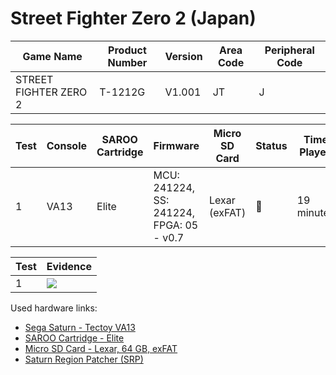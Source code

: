 # Street Fighter Zero 2 (Japan)

| Game Name             | Product Number | Version | Area Code | Peripheral Code |
| --------------------- | -------------- | ------- | --------- | --------------- |
| STREET FIGHTER ZERO 2 | T-1212G        | V1.001  | JT        | J               |

| Test | Console | SAROO Cartridge | Firmware                                 | Micro SD Card | Status | Time Played | Info                |
| ---- | ------- | --------------- | ---------------------------------------- | ------------- | ------ | ----------- | ------------------- |
| 1    | VA13    | Elite           | MCU: 241224, SS: 241224, FPGA: 05 - v0.7 | Lexar (exFAT) | :100:  | 19 minutes  | Difficulty: 2 Stars |

| Test | Evidence                                                                                         |
| ---- | ------------------------------------------------------------------------------------------------ |
| 1    | [![](https://img.youtube.com/vi/Zf01_gKKfWo/0.jpg)](https://www.youtube.com/watch?v=Zf01_gKKfWo) |

Used hardware links:

- [Sega Saturn - Tectoy VA13](../../../../Info/Consoles/VA13/README.md)
- [SAROO Cartridge - Elite](../../../../Info/Cartridges/GuangzhouSanStarOnlineShop/1.6/README.md)
- [Micro SD Card - Lexar, 64 GB, exFAT](../../../../Info/SdCards/Lexar/64GB/exfat/README.md)
- [Saturn Region Patcher (SRP)](https://segaxtreme.net/resources/saturn-region-patcher.81/download)
